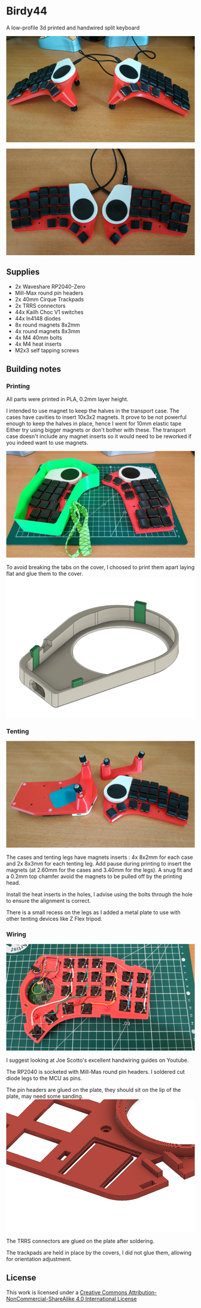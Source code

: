 # Birdy44

A low-profile 3d printed and handwired split keyboard

![Birdy44](./img/First.png)

![Top](./img/Top.png)

## Supplies

-   2x Waveshare RP2040-Zero
-   Mill-Max round pin headers
-   2x 40mm Cirque Trackpads
-   2x TRRS connectors
-   44x Kailh Choc V1 switches
-   44x ln4148 diodes
-   8x round magnets 8x2mm
-   4x round magnets 8x3mm
-   4x M4 40mm bolts
-   4x M4 heat inserts
-   M2x3 self tapping screws

## Building notes

### Printing

All parts were printed in PLA, 0.2mm layer height.

I intended to use magnet to keep the halves in the transport case. The cases have cavities to insert 10x3x2 magnets.
It prove to be not powerful enough to keep the halves in place, hence I went for 10mm elastic tape
Either try using bigger magnets or don't bother with these.
The transport case doesn't include any magnet inserts so it would need to be reworked if you indeed want to use magnets.

![Transport](./img/Transport.png)

To avoid breaking the tabs on the cover, I choosed to print them apart laying flat and glue them to the cover.
![Cover](./img/Cover.png)

### Tenting

![Tenting](./img/Tenting.png)

The cases and tenting legs have magnets inserts : 4x 8x2mm for each case and 2x 8x3mm for each tenting leg.
Add pause during printing to insert the magnets (at 2.60mm for the cases and 3.40mm for the legs).
A snug fit and a 0.2mm top chamfer avoid the magnets to be pulled off by the printing head.

Install the heat inserts in the holes, I advise using the bolts through the hole to ensure the alignment is correct.

There is a small recess on the legs as I added a metal plate to use with other tenting devices like Z Flex tripod.

### Wiring

![Wiring](./img/wiring.png)

I suggest looking at Joe Scotto's excellent handwiring guides on Youtube.

The RP2040 is socketed with Mill-Mas round pin headers. I soldered cut diode legs to the MCU as pins.

The pin headers are glued on the plate, they should sit on the lip of the plate, may need some sanding.
![Plate](./img/Plate-Header.png)

The TRRS connectors are glued on the plate after soldering.

The trackpads are held in place by the covers, I did not glue them, allowing for orientation adjustment.

## License

This work is licensed under a <a rel="license" href="http://creativecommons.org/licenses/by-nc-sa/4.0/">Creative Commons Attribution-NonCommercial-ShareAlike 4.0 International License</a>
